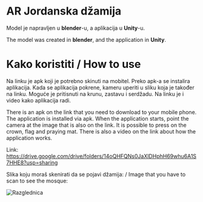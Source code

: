 # AR Jordanska džamija
Model je napravljen u **blender**-u, a aplikacija u **Unity**-u.

The model was created in **blender**, and the application in **Unity**.


# Kako koristiti / How to use
Na linku je apk koji je potrebno skinuti na mobitel. Preko apk-a se instalira aplikacija. Kada se aplikacija pokrene, kameru uperiti u sliku koja je također na linku.
Moguće je pritisnuti na krunu, zastavu i serdžadu. Na linku je i video kako aplikacija radi.

There is an apk on the link that you need to download to your mobile phone. The application is installed via apk. When the application starts, point the camera at the image that is also on the link.
It is possible to press on the crown, flag and praying mat. There is also a video on the link about how the application works.

Link: https://drive.google.com/drive/folders/14oQHFQNs0JaXlDHphH69whu6A1S7HHE8?usp=sharing

Slika koju moraš skenirati da se pojavi džamija: / Image that you have to scan to see the mosque:

![Razglednica](https://github.com/apandz/AR-Jordanska-dzamija/assets/91387725/6e3ad2cd-2ee8-4abd-b9c2-b2485ea1e622)

